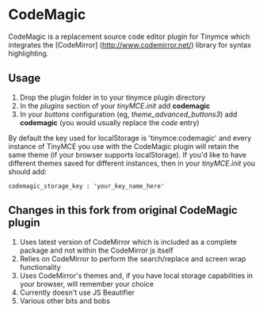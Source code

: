 # CodeMagic

CodeMagic is a replacement source code editor plugin for Tinymce which integrates the [CodeMirror] (http://www.codemirror.net/) library for syntax highlighting.

## Usage

1. Drop the plugin folder in to your tinymce plugin directory
2. In the *plugins* section of your *tinyMCE.init* add **codemagic**
3. In your *buttons* configuration (eg, *theme\_advanced\_buttons3*) add **codemagic** (you would usually replace the *code* entry)

By default the key used for localStorage is 'tinymce:codemagic' and every instance of TinyMCE you use with the CodeMagic plugin will retain the same theme (if your browser supports localStorage).  If you'd like to have different themes saved for different instances, then in your *tinyMCE.init* you should add:

    codemagic_storage_key : 'your_key_name_here'

## Changes in this fork from original CodeMagic plugin

1. Uses latest version of CodeMirror which is included as a complete package and not within the CodeMirror js itself
2. Relies on CodeMirror to perform the search/replace and screen wrap functionality
3. Uses CodeMirror's themes and, if you have local storage capabilities in your browser, will remember your choice
4. Currently doesn't use JS Beautifier
5. Various other bits and bobs
